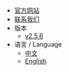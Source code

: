 * [官方网站](https://www.hotdb.com)
* [联系我们](mailto:service@hotdb.com)
* 版本
  * [v2.5.6](/zh/latest/) 
* 语言 / Language
  * [中文](/zh/latest/)
  * [English](/en/latest/)
